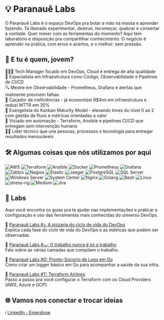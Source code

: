 # 💡 Paranauê Labs
O Paranauê Labs é o espaço DevOps pra botar a mão na massa e aprender fazendo. Tá liberado experimentar, destruir, recomeçar, quebrar e consertar à vontade. Quer mexer com as ferramentas do momento? Aqui tem laboratório e disposição pra compartilhar conhecimento. O negócio é aprender na prática, com erros e acertos, e o melhor: sem pressão.

## 🤔 E tu é quem, jovem?
👨🏾‍💻 Tech Manager focado em DevOps, Cloud e entrega de alta qualidade<br>
🧩 Especialista em Infraestrutura como Código, Observabilidade e Pipelines de CI/CD<br>
🔍 Mestre em Observabilidade - Prometheus, Grafana e alertas que realmente previnem falhas<br>
🐞 Caçador de ineficiências - já economizei R$4mi em infraestrutura e reduzi MTTR em 35%<br>
🧠 Evangelista do Kanban Maturity Model - elevando times do nível 0 ao 2 com gestão de fluxo e métricas orientadas a valor<br>
🤖 Viciado em automação - Terraform, Ansible e pipelines CI/CD que entregam sem intervenção humana<br>
☝🏾 Lider técnico que une pessoas, processos e tecnologia para entregar resultados mensuráveis

## 🛠️ Algumas coisas que nós utilizamos por aqui
![AWS](https://img.shields.io/badge/AWS-232F3E?style=flat&logo=amazon-aws&logoColor=white) ![Terraform](https://img.shields.io/badge/Terraform-7B42BC?style=flat&logo=terraform&logoColor=white) ![Ansible](https://img.shields.io/badge/Ansible-EE0000?style=flat&logo=ansible&logoColor=white) ![Docker](https://img.shields.io/badge/Docker-2496ED?style=flat&logo=docker&logoColor=white) ![Prometheus](https://img.shields.io/badge/Prometheus-E6522C?style=flat&logo=prometheus&logoColor=white) ![Grafana](https://img.shields.io/badge/Grafana-F46800?style=flat&logo=grafana&logoColor=white) ![Zabbix](https://img.shields.io/badge/Zabbix-D50000?style=flat&logo=zabbix&logoColor=white) ![Nagios](https://img.shields.io/badge/Nagios-1E8FBE?style=flat&logo=nagios&logoColor=white) ![Elastic](https://img.shields.io/badge/Elastic-005571?style=flat&logo=elastic&logoColor=white) ![Jaeger](https://img.shields.io/badge/Jaeger-000000?style=flat&logo=jaeger&logoColor=white) ![PostgreSQL](https://img.shields.io/badge/PostgreSQL-4169E1?style=flat&logo=postgresql&logoColor=white) ![SQL Server](https://img.shields.io/badge/SQL_Server-CC2927?style=flat&logo=microsoft-sql-server&logoColor=white) ![Windows Server](https://img.shields.io/badge/Windows_Server-0078D6?style=flat&logo=windows&logoColor=white) ![System Center](https://img.shields.io/badge/System_Center-0078D6?style=flat&logo=microsoft&logoColor=white) ![Nginx](https://img.shields.io/badge/Nginx-009639?style=flat&logo=nginx&logoColor=white) ![Golang](https://img.shields.io/badge/Go-00ADD8?style=flat&logo=go&logoColor=white) ![Bash](https://img.shields.io/badge/Bash-4EAA25?style=flat&logo=gnu-bash&logoColor=white) ![Linux](https://img.shields.io/badge/Linux-FCC624?style=flat&logo=linux&logoColor=black) ![stress-ng](https://img.shields.io/badge/stress--ng-000000?style=flat&logo=linux&logoColor=white) ![Medium](https://img.shields.io/badge/Medium-12100E?style=flat&logo=medium&logoColor=white) ![Jira](https://img.shields.io/badge/Jira-0052CC?style=flat&logo=jira&logoColor=white) 

## 📝 Labs
Aqui você encontra os guias pra te ajudar nas implementações e praticar a configuração e uso das ferramentas mais conhecidas do universo DevOps.

🔗 [Paranauê Labs #ذ: A pizzaria do ciclo de vida do DevOps](https://medium.com/@emershow/paranau%C3%AA-labs-p-a-pizzaria-do-ciclo-de-vida-do-devops-ef59fb9ba8b6)<br>
Explica cada fase do ciclo de vida do DevOps e as métricas que podem ser observadas.

🔗 [Paranauê Labs #ت: O trabalho nunca é só o trabalho](https://medium.com/@emershow/paranau%C3%AA-labs-%D8%AA-o-trabalho-nunca-%C3%A9-s%C3%B3-o-trabalho-4dc4e52448fb)<br>
Falo sobre as várias camadas que compõem o trabalho.

🔗 [Paranauê Labs #G: Pronto-Socorro de Logs em Go](https://medium.com/@emershow/paranau%C3%AA-labs-g-pronto-socorro-de-logs-em-go-a099225b7ac8)<br>
Como criar um logger básico em Go para acompanhar a saúde da sua infra.

🔗 [Paranauê Labs #T: Terraform Airlines](https://medium.com/@emershow/paranau%C3%AA-labs-t-terraform-airlines-c6675869f41b)<br>
Passo a passo pra você configurar o Terraform com os Cloud Providers (AWS, Azure e GCP).

## 🌐 Vamos nos conectar e trocar ideias
ℹ️ [LinkedIn - Emershow](https://www.linkedin.com/in/emnsilva/)
